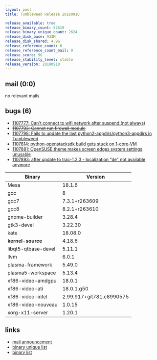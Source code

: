```yaml
---
layout: post
title: Tumbleweed Release 20180910

release_available: true
release_binary_count: 52619
release_binary_unique_count: 2624
release_disk_base: 933M
release_disk_shared: 4.9G
release_reference_count: 6
release_reference_count_mail: 0
release_score: 96
release_stability_level: stable
release_version: 20180910
---
```


## mail (0:0)

no relevant mails

## bugs (6)

<!--more-->

- [1107777: Can't connect to wifi network after suspend (not always)](https://bugzilla.opensuse.org/show_bug.cgi?id=1107777)
- ~~[1107793: Cannot run firewall module](https://bugzilla.opensuse.org/show_bug.cgi?id=1107793)~~
- [1107798: Fails to update the last python2-appdirs/python3-appdirs in Tumbleweed](https://bugzilla.opensuse.org/show_bug.cgi?id=1107798)
- [1107814: python-openstacksdk build gets stuck on 1-core-VM](https://bugzilla.opensuse.org/show_bug.cgi?id=1107814)
- [1107881: OpenSUSE theme makes screen edges system settings unusable](https://bugzilla.opensuse.org/show_bug.cgi?id=1107881)
- [1107893: after update to trac-1.2.3 - localization "de" not available anymore](https://bugzilla.opensuse.org/show_bug.cgi?id=1107893)

Binary | Version
--- | ---
Mesa | 18.1.6
gcc | 8
gcc7 | 7.3.1+r263609
gcc8 | 8.2.1+r263610
gnome-builder | 3.28.4
gtk3-devel | 3.22.30
kate | 18.08.0
**kernel-source** | 4.18.6
libqt5-qtbase-devel | 5.11.1
llvm | 6.0.1
plasma-framework | 5.49.0
plasma5-workspace | 5.13.4
xf86-video-amdgpu | 18.0.1
xf86-video-ati | 18.0.1.g50
xf86-video-intel | 2.99.917+git781.c8990575
xf86-video-nouveau | 1.0.15
xorg-x11-server | 1.20.1

## links

- [mail announcement](https://lists.opensuse.org/opensuse-factory/2018-09/msg00049.html)
- [binary unique list](http://download.tumbleweed.boombatower.com/20180910/rpm.unique.list)
- [binary list](http://download.tumbleweed.boombatower.com/20180910/rpm.list)
